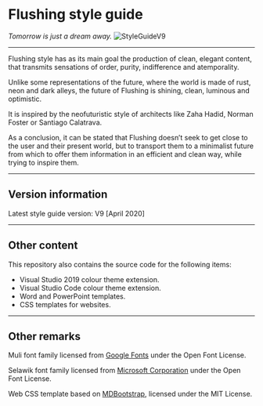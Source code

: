 # Flushing style guide
<em>Tomorrow is just a dream away.</em>
![StyleGuideV9](https://img.shields.io/badge/Style%20Guide-V9-blue.svg?maxAge=2592000 "Latest style guide version")
<!--![ThemeShowcaseV7](https://img.shields.io/badge/Colour%20Theme-V7-blueviolet.svg?maxAge=2592000 "Latest colour theme showcase version")-->
___
Flushing style has as its main goal the production of clean, elegant content, that transmits sensations of order, purity,
indifference and atemporality.

Unlike some representations of the future, where the world is made of rust, neon and dark alleys, the future of Flushing is
shining, clean, luminous and optimistic.

It is inspired by the neofuturistic style of architects like Zaha Hadid, Norman Foster or Santiago Calatrava.

As a conclusion, it can be stated that Flushing doesn’t seek to get close to the user and their present world, but to 
transport them to a minimalist future from which to offer them information in an efficient and clean way, while trying to inspire
them.
___
<h2>Version information</h2>
Latest style guide version: V9 [April 2020]

<!--Latest colour theme showcase: V7 [June 2019]-->

___
<h2>Other content</h2>
This repository also contains the source code for the following items:

* Visual Studio 2019 colour theme extension.
* Visual Studio Code colour theme extension.
* Word and PowerPoint templates.
* CSS templates for websites.

___
<h2>Other remarks</h2>

Muli font family licensed from [Google Fonts](https://fonts.google.com/specimen/Muli) under the Open Font License.

Selawik font family licensed from [Microsoft Corporation](https://github.com/microsoft/Selawik) under the Open Font License.

Web CSS template based on [MDBootstrap](https://mdbootstrap.com/), licensed under the MIT License.
